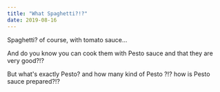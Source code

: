 ```yaml
---
title: "What Spaghetti?!?"
date: 2019-08-16
---
```


Spaghetti? of course, with tomato sauce...

And do you know you can cook them with Pesto sauce and that they are very good?!?

But what's exactly Pesto? and how many kind of Pesto ?!? how is Pesto sauce prepared?!?

